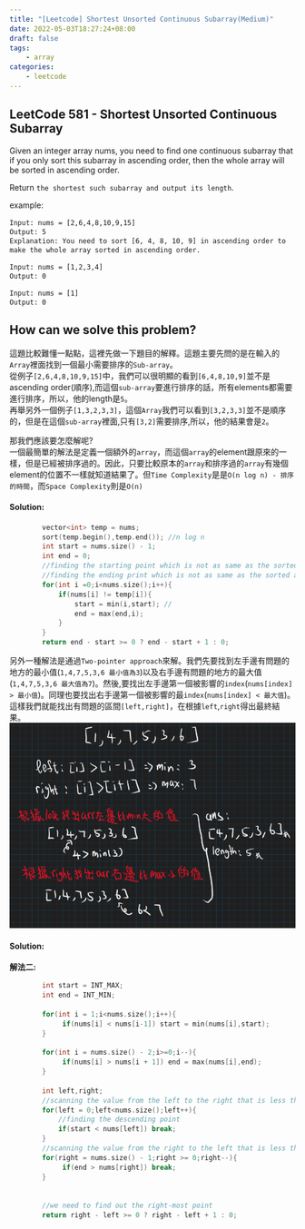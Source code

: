 ```yaml
---
title: "[Leetcode] Shortest Unsorted Continuous Subarray(Medium)"
date: 2022-05-03T18:27:24+08:00
draft: false
tags:
    - array
categories:
    - leetcode
---
```


## LeetCode 581 - Shortest Unsorted Continuous Subarray
Given an integer array nums, you need to find one continuous subarray that if you only sort this subarray in ascending order, then the whole array will be sorted in ascending order.

Return `the shortest such subarray and output its length`.  

example:  
```
Input: nums = [2,6,4,8,10,9,15]
Output: 5
Explanation: You need to sort [6, 4, 8, 10, 9] in ascending order to make the whole array sorted in ascending order.
```
```
Input: nums = [1,2,3,4]
Output: 0
```
```
Input: nums = [1]
Output: 0
```

## How can we solve this problem?
這題比較難懂一點點，這裡先做一下題目的解釋。這題主要先問的是在輸入的`Array`裡面找到一個最小需要排序的`Sub-array`。  
從例子`[2,6,4,8,10,9,15]`中，我們可以很明顯的看到`[6,4,8,10,9]`並不是ascending order(順序),而這個`sub-array`要進行排序的話，所有elements都需要進行排序，所以，他的length是`5`。  
再舉另外一個例子`[1,3,2,3,3]`，這個`Array`我們可以看到`[3,2,3,3]`並不是順序的，但是在這個`sub-array`裡面,只有`[3,2]`需要排序,所以，他的結果會是`2`。 

那我們應該要怎麼解呢?     
一個最簡單的解法是定義一個額外的`array`，而這個`array`的element跟原來的一樣，但是已經被排序過的。因此，只要比較原本的`array`和排序過的`array`有幾個element的位置不一樣就知道結果了。但`Time Complexity`是是`O(n log n) - 排序的時間`，而`Space Complexity`則是`O(n)` 

#### Solution:
```c++
        vector<int> temp = nums;
        sort(temp.begin(),temp.end()); //n log n
        int start = nums.size() - 1;
        int end = 0;
        //finding the starting point which is not as same as the sorted array
        //finding the ending print which is not as same as the sorted array
        for(int i =0;i<nums.size();i++){
            if(nums[i] != temp[i]){
                start = min(i,start); //
                end = max(end,i);
            }
        }
        return end - start >= 0 ? end - start + 1 : 0;
```

另外一種解法是通過`Two-pointer approach`來解。我們先要找到左手邊有問題的地方的最小值(`1,4,7,5,3,6 最小值為3`)以及右手邊有問題的地方的最大值(`1,4,7,5,3,6 最大值為7`)。然後,要找出左手邊第一個被影響的`index`(`nums[index] > 最小值`)。同理也要找出右手邊第一個被影響的最`index`(`nums[index] < 最大值`)。這樣我們就能找出有問題的區間`[left,right]`，在根據`left`,`right`得出最終結果。
![581-helper](/imgs-custom/leetcodesHelper/581-helper.png)

#### Solution:
**解法二:**
```c++
        int start = INT_MAX;
        int end = INT_MIN;
        
        for(int i = 1;i<nums.size();i++){
             if(nums[i] < nums[i-1]) start = min(nums[i],start); 
        }
        
        for(int i = nums.size() - 2;i>=0;i--){
             if(nums[i] > nums[i + 1]) end = max(nums[i],end); 
        }
        
        int left,right;
        //scanning the value from the left to the right that is less than maximum value
        for(left = 0;left<nums.size();left++){
            //finding the descending point
            if(start < nums[left]) break;
        }
        //scanning the value from the right to the left that is less than minimum value
        for(right = nums.size() - 1;right >= 0;right--){
             if(end > nums[right]) break;
        }
        
        
        //we need to find out the right-most point
        return right - left >= 0 ? right - left + 1 : 0;
```


